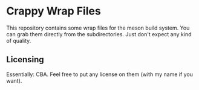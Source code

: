 # Crappy Wrap Files
This repository contains some wrap files for the meson build system.
You can grab them directly from the subdirectories.
Just don't expect any kind of quality.

## Licensing
Essentially: CBA. Feel free to put any license on them (with my name if you want).
